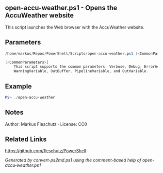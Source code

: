 ## open-accu-weather.ps1 - Opens the AccuWeather website

This script launches the Web browser with the AccuWeather website.

## Parameters
```powershell
/home/markus/Repos/PowerShell/Scripts/open-accu-weather.ps1 [<CommonParameters>]

[<CommonParameters>]
    This script supports the common parameters: Verbose, Debug, ErrorAction, ErrorVariable, WarningAction, 
    WarningVariable, OutBuffer, PipelineVariable, and OutVariable.
```

## Example
```powershell
PS> ./open-accu-weather

```

## Notes
Author: Markus Fleschutz · License: CC0

## Related Links
https://github.com/fleschutz/PowerShell

*Generated by convert-ps2md.ps1 using the comment-based help of open-accu-weather.ps1*
